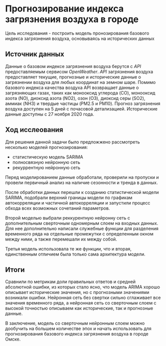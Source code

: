 # Прогнозирование индекса загрязнения воздуха в городе

Цель исследования - построить модель пронозирования базового индекса загрязнения воздуха, основываясь на исторических данных

## Источник данных

Данные о базовом индексе загрязнения воздуха берутся с _API_ предоставляемым сервисом _OpenWeather_. _API_ загрязнения воздуха предоставляет текущие, прогнозные и исторические данные о загрязнении воздуха для любых координат на земном шаре. Помимо базового индекса качества воздуха API возвращает данные о загрязняющих газах, таких как монооксид углерода (CO), монооксид азота (NO), диоксид азота (NO2), озон (O3), диоксид серы (SO2), аммиак (NH3) и твердые частицы (PM2.5 и PM10). Прогноз загрязнения воздуха доступен на 5 дней с почасовой детализацией. Исторические данные доступны с 27 ноября 2020 года. 

## Ход исслеования

Для решения данной задачи было предложжено рассмотреть несколько моделей прогнозирования: 
- статистическую модель SARIMA
- полносвязную нейронную сеть
- рекуррентную нейронную сеть

Перед моделированием данные обработали, проверили на пропуски и провели первичный анализ на наличие сезонности и тренда в данных.

После обработки данных перешли к созданию статистической модели SARIMA, подобрали верхний границы модели по графикам автокорреляции и частичной автокорреляции и запустили процесс обхода всех возможных сочетаний параметров.

Второй моделью выбрали реккурентную нейронну сеть с дополнительным сверточным одномерным слоем на входных данных. Для нее дополнительно написали служебные функции для разделения временного ряда на отдельные промежутки с определенным окном между ними, а также перемешали их между собой. 

Третья модель использовала те же функции, что и вторая, единственным отличием была только сама архитектура модели.

## Итоги

Сравнили по метрикам доли правильных ответов и средней абсолютной ошибки, из которых стало ясно, что модель ARIMA хорошо описывает исторические значения, но с прогнозными значениями возникали ошибки. Нейронная сеть без свертки сильно сглаживает все значения временного ряда, а нейронная сеть со сверточным слоем с высокой точностью описываем как исторические, так и прогнозные данные.

В заключение, модель со сверточным нейронным слоем можно дообучить на большем количестве эпох и начать использовать для прогнозирования базового индекса загрязнения воздуха в городе Омске.
